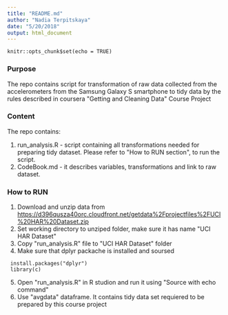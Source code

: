 ```yaml
---
title: "README.md"
author: "Nadia Terpitskaya"
date: "5/20/2018"
output: html_document
---
```

```{r setup, include=FALSE}
knitr::opts_chunk$set(echo = TRUE)
```

### Purpose
The repo contains script for transformation of raw data collected from the accelerometers from the Samsung Galaxy S smartphone to tidy data by the rules described in coursera "Getting and Cleaning Data" Course Project

### Content
The repo contains:  
1. run_analysis.R - script containing all transformations needed for preparing tidy dataset.  Please refer to  "How to RUN section", to run the script.
2. CodeBook.md - it describes variables, transformations and  link to raw dataset. 

### How to RUN
1. Download and unzip data from https://d396qusza40orc.cloudfront.net/getdata%2Fprojectfiles%2FUCI%20HAR%20Dataset.zip   
2. Set working directory to unziped folder, make sure it has name  "UCI HAR Dataset"   
3. Copy "run_analysis.R" file to "UCI HAR Dataset" folder
4. Make sure that dplyr packache is installed and soursed
```{r}
 install.packages("dplyr")  
 library(c)  
``` 
5. Open "run_analysis.R" in R studion and run it using "Source with echo command"  
6. Use "avgdata" dataframe. It contains tidy data set requiered to be prepared by this course project